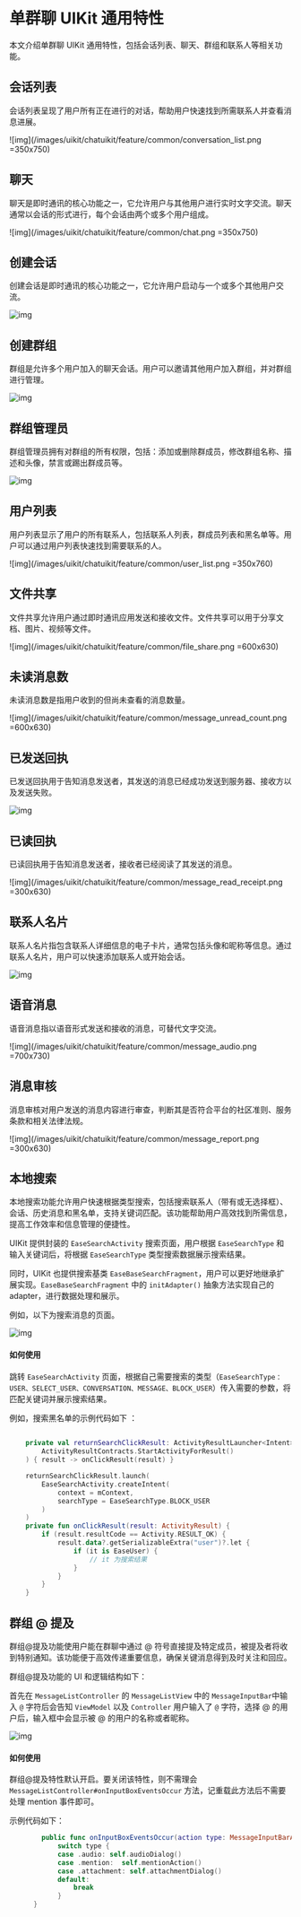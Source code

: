 # 单群聊 UIKit 通用特性

本文介绍单群聊 UIKit 通用特性，包括会话列表、聊天、群组和联系人等相关功能。

<Toc />

## 会话列表

会话列表呈现了用户所有正在进行的对话，帮助用户快速找到所需联系人并查看消息进展。

![img](/images/uikit/chatuikit/feature/common/conversation_list.png =350x750)

## 聊天	

聊天是即时通讯的核心功能之一，它允许用户与其他用户进行实时文字交流。聊天通常以会话的形式进行，每个会话由两个或多个用户组成。

![img](/images/uikit/chatuikit/feature/common/chat.png  =350x750)

## 创建会话

创建会话是即时通讯的核心功能之一，它允许用户启动与一个或多个其他用户交流。

![img](/images/uikit/chatuikit/feature/common/conversation_create.png)

## 创建群组	

群组是允许多个用户加入的聊天会话。用户可以邀请其他用户加入群组，并对群组进行管理。

![img](/images/uikit/chatuikit/feature/common/group_create.png)

## 群组管理员	

群组管理员拥有对群组的所有权限，包括：添加或删除群成员，修改群组名称、描述和头像，禁言或踢出群成员等。

![img](/images/uikit/chatuikit/feature/common/group_admin.png) 

## 用户列表	

用户列表显示了用户的所有联系人，包括联系人列表，群成员列表和黑名单等。用户可以通过用户列表快速找到需要联系的人。

![img](/images/uikit/chatuikit/feature/common/user_list.png =350x760) 

## 文件共享	

文件共享允许用户通过即时通讯应用发送和接收文件。文件共享可以用于分享文档、图片、视频等文件。

![img](/images/uikit/chatuikit/feature/common/file_share.png =600x630) 

## 未读消息数	

未读消息数是指用户收到的但尚未查看的消息数量。

![img](/images/uikit/chatuikit/feature/common/message_unread_count.png =600x630) 

## 已发送回执	

已发送回执用于告知消息发送者，其发送的消息已经成功发送到服务器、接收方以及发送失败。

![img](/images/uikit/chatuikit/feature/common/message_delivery_receipt.png) 

## 已读回执

已读回执用于告知消息发送者，接收者已经阅读了其发送的消息。

![img](/images/uikit/chatuikit/feature/common/message_read_receipt.png =300x630) 

## 联系人名片	

联系人名片指包含联系人详细信息的电子卡片，通常包括头像和昵称等信息。通过联系人名片，用户可以快速添加联系人或开始会话。

![img](/images/uikit/chatuikit/feature/common/contact_namecard.png) 

## 语音消息

语音消息指以语音形式发送和接收的消息，可替代文字交流。

![img](/images/uikit/chatuikit/feature/common/message_audio.png =700x730) 

## 消息审核

消息审核对用户发送的消息内容进行审查，判断其是否符合平台的社区准则、服务条款和相关法律法规。

![img](/images/uikit/chatuikit/feature/common/message_report.png =300x630) 

## 本地搜索

本地搜索功能允许用户快速根据类型搜索，包括搜索联系人（带有或无选择框）、会话、历史消息和黑名单，支持关键词匹配。该功能帮助用户高效找到所需信息，提高工作效率和信息管理的便捷性。

UIKit 提供封装的 `EaseSearchActivity` 搜索页面，用户根据 `EaseSearchType` 和输入关键词后，将根据 `EaseSearchType` 类型搜索数据展示搜索结果。

同时，UIKit 也提供搜索基类 `EaseBaseSearchFragment`，用户可以更好地继承扩展实现。`EaseBaseSearchFragment` 中的 `initAdapter()` 抽象方法实现自己的 adapter，进行数据处理和展示。

例如，以下为搜索消息的页面。

![img](/images/uikit/chatuikit/feature/common/message_search.png) 

#### 如何使用

跳转 `EaseSearchActivity` 页面，根据自己需要搜索的类型（`EaseSearchType：USER、SELECT_USER、CONVERSATION、MESSAGE、BLOCK_USER`）传入需要的参数，将匹配关键词并展示搜索结果。

例如，搜索黑名单的示例代码如下 ：

```kotlin
    
    private val returnSearchClickResult: ActivityResultLauncher<Intent> = registerForActivityResult(
        ActivityResultContracts.StartActivityForResult()
    ) { result -> onClickResult(result) }

    returnSearchClickResult.launch(
        EaseSearchActivity.createIntent(
            context = mContext,
            searchType = EaseSearchType.BLOCK_USER
        )
    )
    private fun onClickResult(result: ActivityResult) {
        if (result.resultCode == Activity.RESULT_OK) {
            result.data?.getSerializableExtra("user")?.let {
                if (it is EaseUser) {
                    // it 为搜索结果 
                }
            }
        }
    }

```

## 群组 @ 提及

群组@提及功能使用户能在群聊中通过 @ 符号直接提及特定成员，被提及者将收到特别通知。该功能便于高效传递重要信息，确保关键消息得到及时关注和回应。

群组@提及功能的 UI 和逻辑结构如下：

首先在 `MessageListController` 的 `MessageListView` 中的 `MessageInputBar`中输入 `@` 字符后会告知 `ViewModel` 以及 `Controller` 用户输入了 `@` 字符，选择 @ 的用户后，输入框中会显示被 @ 的用户的名称或者昵称。

![img](/images/uikit/chatuikit/feature/common/group_@.png) 

#### 如何使用

群组@提及特性默认开启。要关闭该特性，则不需理会 `MessageListController#onInputBoxEventsOccur` 方法，记重载此方法后不需要处理 mention 事件即可。

示例代码如下：

```Swift
        public func onInputBoxEventsOccur(action type: MessageInputBarActionType, attributeText: NSAttributedString?) {
            switch type {
            case .audio: self.audioDialog()
            case .mention:  self.mentionAction()
            case .attachment: self.attachmentDialog()
            default:
                break
            }
      }
```

